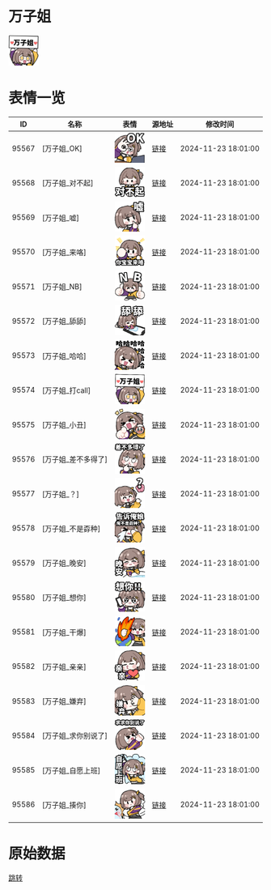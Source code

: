 # 万子姐

<img src="./cover.png" height="60" alt="cover" />

# 表情一览

|ID|名称|表情|源地址|修改时间|
|----|----|----|----|----|
|95567|[万子姐_OK]|<img src="./pic/095567_%5B万子姐_OK%5D.png" height="60" alt="OK"/>|[链接](https://i0.hdslb.com/bfs/garb/daaf4d41edd3cd2c5bcb7986e4bd09f6a2f426ff.png)|2024-11-23 18:01:00|
|95568|[万子姐_对不起]|<img src="./pic/095568_%5B万子姐_对不起%5D.png" height="60" alt="对不起"/>|[链接](https://i0.hdslb.com/bfs/garb/f6e8f23b494fa34fae9acbb3bc1694ebbc8d14b1.png)|2024-11-23 18:01:00|
|95569|[万子姐_嘘]|<img src="./pic/095569_%5B万子姐_嘘%5D.png" height="60" alt="嘘"/>|[链接](https://i0.hdslb.com/bfs/garb/80be32d62f5bf1ae613e5721fbcb02002188927f.png)|2024-11-23 18:01:00|
|95570|[万子姐_来咯]|<img src="./pic/095570_%5B万子姐_来咯%5D.png" height="60" alt="来咯"/>|[链接](https://i0.hdslb.com/bfs/garb/76949c650b9616490dcdb32b89ef3dee2589b0b4.png)|2024-11-23 18:01:00|
|95571|[万子姐_NB]|<img src="./pic/095571_%5B万子姐_NB%5D.png" height="60" alt="NB"/>|[链接](https://i0.hdslb.com/bfs/garb/87449233f7b1ff9eddf2e4cff1e7b4471cd18f09.png)|2024-11-23 18:01:00|
|95572|[万子姐_舔舔]|<img src="./pic/095572_%5B万子姐_舔舔%5D.png" height="60" alt="舔舔"/>|[链接](https://i0.hdslb.com/bfs/garb/52cdb5a5fa89eb011b86a66133da829381decbea.png)|2024-11-23 18:01:00|
|95573|[万子姐_哈哈]|<img src="./pic/095573_%5B万子姐_哈哈%5D.png" height="60" alt="哈哈"/>|[链接](https://i0.hdslb.com/bfs/garb/6057e2272b36bcedd7491872e7fa6e4c040d8f53.png)|2024-11-23 18:01:00|
|95574|[万子姐_打call]|<img src="./pic/095574_%5B万子姐_打call%5D.png" height="60" alt="打call"/>|[链接](https://i0.hdslb.com/bfs/garb/c9f315355e600dc0f2cd9fb40ad91799a6d0e015.png)|2024-11-23 18:01:00|
|95575|[万子姐_小丑]|<img src="./pic/095575_%5B万子姐_小丑%5D.png" height="60" alt="小丑"/>|[链接](https://i0.hdslb.com/bfs/garb/52b0c7a00c966138e440b8e6404d5fd426d501c6.png)|2024-11-23 18:01:00|
|95576|[万子姐_差不多得了]|<img src="./pic/095576_%5B万子姐_差不多得了%5D.png" height="60" alt="差不多得了"/>|[链接](https://i0.hdslb.com/bfs/garb/d33d4778cd369db3b7bea22dec87e73c13dcf065.png)|2024-11-23 18:01:00|
|95577|[万子姐_？]|<img src="./pic/095577_%5B万子姐_？%5D.png" height="60" alt="？"/>|[链接](https://i0.hdslb.com/bfs/garb/7f849d6f8b4d78d77b91d9b5955d337b952072bf.png)|2024-11-23 18:01:00|
|95578|[万子姐_不是孬种]|<img src="./pic/095578_%5B万子姐_不是孬种%5D.png" height="60" alt="不是孬种"/>|[链接](https://i0.hdslb.com/bfs/garb/c198165d7be2837b3ab559b2cb9fd60fef25aaa6.png)|2024-11-23 18:01:00|
|95579|[万子姐_晚安]|<img src="./pic/095579_%5B万子姐_晚安%5D.png" height="60" alt="晚安"/>|[链接](https://i0.hdslb.com/bfs/garb/773d1dcb44fbec3976552792376f48cb89e6a9fe.png)|2024-11-23 18:01:00|
|95580|[万子姐_想你]|<img src="./pic/095580_%5B万子姐_想你%5D.png" height="60" alt="想你"/>|[链接](https://i0.hdslb.com/bfs/garb/bd2c0583ad9f9ae37f298fca5600096403060b28.png)|2024-11-23 18:01:00|
|95581|[万子姐_干爆]|<img src="./pic/095581_%5B万子姐_干爆%5D.png" height="60" alt="干爆"/>|[链接](https://i0.hdslb.com/bfs/garb/521a3ced64861859ef1588b47bc42bb8a2134eb5.png)|2024-11-23 18:01:00|
|95582|[万子姐_亲亲]|<img src="./pic/095582_%5B万子姐_亲亲%5D.png" height="60" alt="亲亲"/>|[链接](https://i0.hdslb.com/bfs/garb/07f1be6935469c0dbacaecd15db7b957b3a1598e.png)|2024-11-23 18:01:00|
|95583|[万子姐_嫌弃]|<img src="./pic/095583_%5B万子姐_嫌弃%5D.png" height="60" alt="嫌弃"/>|[链接](https://i0.hdslb.com/bfs/garb/b5dd1b22f938ed2e4d6b63a971bb4545d9ca1d11.png)|2024-11-23 18:01:00|
|95584|[万子姐_求你别说了]|<img src="./pic/095584_%5B万子姐_求你别说了%5D.png" height="60" alt="求你别说了"/>|[链接](https://i0.hdslb.com/bfs/garb/29cf49ede7ee5b1961c755c6ec42afd157a05343.png)|2024-11-23 18:01:00|
|95585|[万子姐_自愿上班]|<img src="./pic/095585_%5B万子姐_自愿上班%5D.png" height="60" alt="自愿上班"/>|[链接](https://i0.hdslb.com/bfs/garb/0e894df8e2edb7610a94b2251abe3469b298c5f3.png)|2024-11-23 18:01:00|
|95586|[万子姐_揍你]|<img src="./pic/095586_%5B万子姐_揍你%5D.png" height="60" alt="揍你"/>|[链接](https://i0.hdslb.com/bfs/garb/f0576d1bb5612dd591313c75421219c51338d78c.png)|2024-11-23 18:01:00|

# 原始数据

[跳转](./raw.json)

